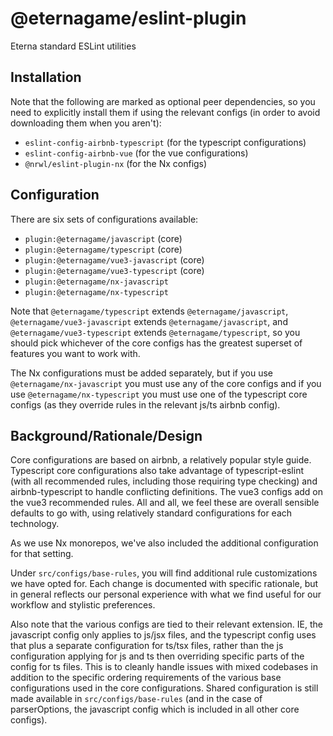 # @eternagame/eslint-plugin

Eterna standard ESLint utilities

## Installation

Note that the following are marked as optional peer dependencies, so you need to explicitly
install them if using the relevant configs (in order to avoid downloading them when you aren't):

- `eslint-config-airbnb-typescript` (for the typescript configurations)
- `eslint-config-airbnb-vue` (for the vue configurations)
- `@nrwl/eslint-plugin-nx` (for the Nx configs)

## Configuration

There are six sets of configurations available:

- `plugin:@eternagame/javascript` (core)
- `plugin:@eternagame/typescript` (core)
- `plugin:@eternagame/vue3-javascript` (core)
- `plugin:@eternagame/vue3-typescript` (core)
- `plugin:@eternagame/nx-javascript`
- `plugin:@eternagame/nx-typescript`

Note that `@eternagame/typescript` extends `@eternagame/javascript`, `@eternagame/vue3-javascript` extends
`@eternagame/javascript`, and `@eternagame/vue3-typescript` extends `@eternagame/typescript`, so you should
pick whichever of the core configs has the greatest superset of features you want to work with.

The Nx configurations must be added separately, but if you use `@eternagame/nx-javascript` you must
use any of the core configs and if you use `@eternagame/nx-typescript` you must use one of the
typescript core configs (as they override rules in the relevant js/ts airbnb config).

## Background/Rationale/Design

Core configurations are based on airbnb, a relatively popular style guide. Typescript core
configurations also take advantage of typescript-eslint (with all recommended rules, including those
requiring type checking) and airbnb-typescript to handle conflicting definitions. The vue3 configs
add on the vue3 recommended rules. All and all, we feel these are overall sensible defaults to go with,
using relatively standard configurations for each technology.

As we use Nx monorepos, we've also included the additional configuration for that setting.

Under `src/configs/base-rules`, you will find additional rule customizations we have opted for. Each change is
documented with specific rationale, but in general reflects our personal experience with what we find
useful for our workflow and stylistic preferences.

Also note that the various configs are tied to their relevant extension. IE, the javascript config
only applies to js/jsx files, and the typescript config uses that plus a separate configuration
for ts/tsx files, rather than the js configuration applying for js and ts then overriding specific
parts of the config for ts files. This is to cleanly handle issues with mixed codebases in addition
to the specific ordering requirements of the various base configurations used in the core configurations.
Shared configuration is still made available in `src/configs/base-rules` (and in the case of parserOptions, the
javascript config which is included in all other core configs).
